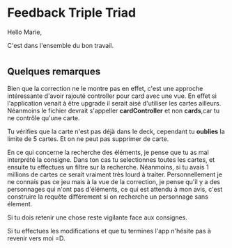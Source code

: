 # Feedback Triple Triad

Hello Marie,

C'est dans l'ensemble du bon travail.
#
## Quelques remarques

Bien que la correction ne le montre pas en effet, c'est une approche intéressante d'avoir rajouté controller pour card avec une vue. En effet si l'application venait à être upgrade il serait aisé d'utiliser les cartes ailleurs. Néanmoins le fichier devrait s'appeller **cardController** et non **cards**,car tu ne contrôle qu'une carte. 

Tu vérifies que la carte n'est pas déjà dans le deck, cependant tu **oublies** la limite de 5 cartes. Et on ne peut pas supprimer de carte. 

En ce qui concerne la recherche des éléments, je pense que tu as mal interprété la consigne. Dans ton cas tu selectionnes toutes les cartes, et ensuite tu effectues un filtre sur la recherche. Néanmoins, si tu avais 1 millions de cartes ce serait vraiment très lourd à traiter. Personnellement je ne connais pas ce jeu mais à la vue de la correction, je pense qu'il y a des personnages qui n'ont pas d'éléments, ce qui est attendu à mon avis, c'est construire la requête différement si on recherche un personnage sans élement.


Si tu dois retenir une chose reste vigilante face aux consignes. 

Si tu effectues les modifications et que tu termines l'app n'hésite pas à revenir vers moi =D. 

